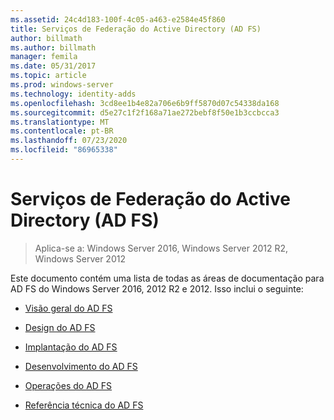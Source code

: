 ```yaml
---
ms.assetid: 24c4d183-100f-4c05-a463-e2584e45f860
title: Serviços de Federação do Active Directory (AD FS)
author: billmath
ms.author: billmath
manager: femila
ms.date: 05/31/2017
ms.topic: article
ms.prod: windows-server
ms.technology: identity-adds
ms.openlocfilehash: 3cd8ee1b4e82a706e6b9ff5870d07c54338da168
ms.sourcegitcommit: d5e27c1f2f168a71ae272bebf8f50e1b3ccbcca3
ms.translationtype: MT
ms.contentlocale: pt-BR
ms.lasthandoff: 07/23/2020
ms.locfileid: "86965338"
---
```

# <a name="active-directory-federation-services"></a>Serviços de Federação do Active Directory (AD FS)

>Aplica-se a: Windows Server 2016, Windows Server 2012 R2, Windows Server 2012 
  
Este documento contém uma lista de todas as áreas de documentação para AD FS do Windows Server 2016, 2012 R2 e 2012.  Isso inclui o seguinte:  
  
* [Visão geral do AD FS](./ad-fs/ad-fs-overview.md)

* [Design do AD FS](ad-fs/AD-FS-Design.md)
  
* [Implantação do AD FS](ad-fs/AD-FS-Deployment.md)  
  
* [Desenvolvimento do AD FS](ad-fs/AD-FS-Development.md)  
  
* [Operações do AD FS](./ad-fs/ad-fs-operations.md)

* [Referência técnica do AD FS](ad-fs/AD-FS-Technical-Reference.md)
